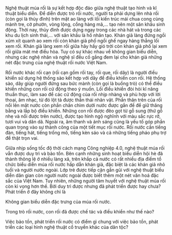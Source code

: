 Nghệ thuật múa rối là sự kết hợp độc đáo giữa nghệ thuật tạo hình và kĩ thuật biểu diễn. Để diễn được trò rối nước, người ta phải dựng lên nhà rối (còn gọi là thủy đình) trên mặt ao làng với lối kiến trúc mái chua cong cùng mành tre, cờ phướn, vòng lộng, cổng hàng mã,... tạo nên một sân khấu sinh động. Thời nay, thủy đình được dựng ngay trong các nhà hát và trong các khu du lịch sinh thái,... với sân khấu là hồ nhân tạo. Khán giả làng đứng ngồi xúm xít quanh ao xem rối còn khán giả phố ngồi ghế ngay hàng thẳng lối xem rối. Khán giả làng xem rối giữa hây hấy gió trời còn khán giả phố lại xem rối giữa mát mẻ điều hòa. Tuy có sự khác nhau về không gian biểu diễn, nhưng các nghệ nhân và nghệ sĩ đều cố gắng đem lại cho khán giả những nét đặc trưng của nghệ thuật rối nước Việt Nam.

Rối nước khác rối cạn (rối cạn gồm rối tay, rối que, rối dây) là người điều khiển sử dụng hệ thống sào kết hợp với dây để điều khiển con rối. Hệ thống sào, dây giúp người đứng sau bức mành (còn gọi là buồng trò) có thể điều khiển những con rối cử động theo ý muốn. Lối điều khiển đòi hỏi kĩ năng thuần thục, làm sao để các cử động của rối nhịp nhàng và phù hợp với lời thoại, âm nhạc, từ đó lột tả được thần thái nhân vật. Phần thân trên của rối nổi lên mặt nước còn phần chân chìm dưới nước được gắn đế để giữ thăng bằng và lắp bộ điều khiển. Những con rối được đẽo gọt từ gỗ sung (thứ gỗ nhẹ và nổi được trên nước), được tạo hình ngộ nghĩnh với màu sắc rực rỡ, tươi vui và dân dã. Ngoài ra, âm thanh và ánh sáng cũng là yếu tố góp phần quan trọng vào sự thành công của một tiết mục rối nước. Rối nước cần tiếng đàn, tiếng hát, tiếng trống mõ, tiếng kèn sáo và cả những tiếng pháo phụ trợ để thật trọn vai.

Giữa nhịp sống tốc độ thời cách mạng Công nghiệp 4.0, nghệ thuật múa rối vẫn được duy trì và bảo tồn. Bên cạnh những sinh hoạt biểu diễn hội hè đã thành thông lệ ở nhiều làng xã, trên khắp cả nước có rất nhiều địa điểm tổ chức biểu diễn múa rối nước hấp dẫn khán giả, đặc biệt là các khán giả nhỏ tuổi và người nước ngoài. Lớp trẻ được tiếp cận gần gũi với nghệ thuật biểu diễn dân gian còn người nước ngoài được biết thêm một nét văn hoá đặc sắc của Việt Nam. Tuy nhiên, những người tâm huyết với nghệ thuật múa rối còn kì vọng hơn thế. Bởi duy trì được nhưng đã phát triển được hay chưa? Phát triển ở đây không chỉ là

Không gian biểu diễn đặc trưng của múa rối nước.

Trong trò rối nước, con rối đã được chế tác và điều khiển như thế nào?

Việc bảo tồn, phát triển rối nước có điểm gì chung với việc bảo tồn, phát triển các loại hình nghệ thuật cổ truyền khác của dân tộc?